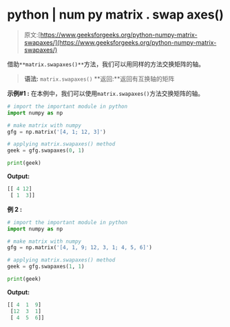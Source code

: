 # python | num py matrix . swap axes()

> 原文:[https://www.geeksforgeeks.org/python-numpy-matrix-swapaxes/](https://www.geeksforgeeks.org/python-numpy-matrix-swapaxes/)

借助`**matrix.swapaxes()**`方法，我们可以用同样的方法交换矩阵的轴。

> **语法:** `matrix.swapaxes()`
> **返回:**返回有互换轴的矩阵

**示例#1 :**
在本例中，我们可以使用`matrix.swapaxes()`方法交换矩阵的轴。

```py
# import the important module in python
import numpy as np

# make matrix with numpy
gfg = np.matrix('[4, 1; 12, 3]')

# applying matrix.swapaxes() method
geek = gfg.swapaxes(0, 1)

print(geek)
```

**Output:**

```py
[[ 4 12]
 [ 1  3]]

```

**例 2 :**

```py
# import the important module in python
import numpy as np

# make matrix with numpy
gfg = np.matrix('[4, 1, 9; 12, 3, 1; 4, 5, 6]')

# applying matrix.swapaxes() method
geek = gfg.swapaxes(1, 1)

print(geek)
```

**Output:**

```py
[[ 4  1  9]
 [12  3  1]
 [ 4  5  6]]

```